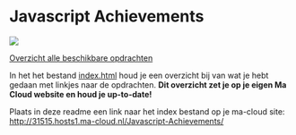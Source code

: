 # Javascript Achievements

![](js.png)

[Overzicht alle beschikbare opdrachten](https://trello.com/b/xo5TJzFr/javascript-achievements)


In het het bestand  [index.html](index.html) houd je een overzicht bij van wat je hebt gedaan met linkjes naar de opdrachten.
**Dit overzicht zet je op je eigen Ma Cloud website en houd je up-to-date!**

Plaats in deze readme een link naar het index bestand op je ma-cloud site:
http://31515.hosts1.ma-cloud.nl/Javascript-Achievements/


